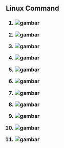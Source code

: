 ## Linux Command


<h3>

1. 
    ![gambar](     ?raw=true)

2. 
    ![gambar](     ?raw=true)

3. 
    ![gambar](     ?raw=true) 

4. 
    ![gambar](     ?raw=true)

5. 
    ![gambar](     ?raw=true)

6. 
    ![gambar](     ?raw=true)

7. 
    ![gambar](     ?raw=true)

8. 
    ![gambar](     ?raw=true)

9. 
    ![gambar](     ?raw=true)

10. 
    ![gambar](     ?raw=true)

11. 
    ![gambar](     ?raw=true)



</h3>